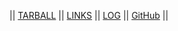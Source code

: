 || [TARBALL]() || [LINKS](LINKS/) || [LOG](TXT/mylog.txt) || [GitHub](https://github.com/reikathr/os232) ||
